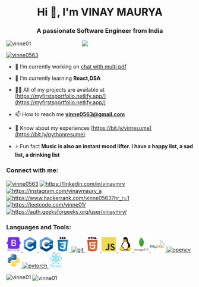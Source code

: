 <h1 align="center">Hi 👋, I'm VINAY MAURYA</h1>
<h3 align="center">A passionate Software Engineer from India</h3>

<p align="left"> 
 
  <img src="https://komarev.com/ghpvc/?username=vinne01&label=Profile%20views&color=0e75b6&style=flat" alt="vinne01" />
   <img align="right" width="300px" src="https://miro.medium.com/v2/resize:fit:1600/0*C-cPP9D2MIyeexAT.gif"/>
  </p>

<p align="left"> <a href="https://twitter.com/vinne0563" target="blank">

<img src="https://img.shields.io/twitter/follow/vinne0563?logo=twitter&style=for-the-badge" alt="vinne0563" /></a> </p>

- 🔭 I’m currently working on [chat with multi pdf ](https://chatwithmultipdf.streamlit.app/)

- 🌱 I’m currently learning **React,DSA**

- 👨‍💻 All of my projects are available at [https://myfirstsportfolio.netlify.app/](https://myfirstsportfolio.netlify.app/)

- 📫 How to reach me **vinne0563@gmail.com**

- 📄 Know about my experiences [https://bit.ly/vinresume](https://bit.ly/pythonresume)

- ⚡ Fun fact **Music is also an instant mood lifter. I have a happy list, a sad list, a drinking list**

<h3 align="left">Connect with me:</h3>
<p align="left">
<a href="https://twitter.com/vinne0563" target="blank"><img align="center" src="https://raw.githubusercontent.com/rahuldkjain/github-profile-readme-generator/master/src/images/icons/Social/twitter.svg" alt="vinne0563" height="30" width="40" /></a>
<a href="https://linkedin.com/in/https://linkedin.com/in/vinaymry" target="blank"><img align="center" src="https://raw.githubusercontent.com/rahuldkjain/github-profile-readme-generator/master/src/images/icons/Social/linked-in-alt.svg" alt="https://linkedin.com/in/vinaymry" height="30" width="40" /></a>
<a href="https://instagram.com/https://instagram.com/vinnay.maurya" target="blank"><img align="center" src="https://raw.githubusercontent.com/rahuldkjain/github-profile-readme-generator/master/src/images/icons/Social/instagram.svg" alt="https://instagram.com/vinaymaury_a" height="30" width="40" /></a>
<a href="https://www.hackerrank.com/https://www.hackerrank.com/vinne0563?hr_r=1" target="blank"><img align="center" src="https://raw.githubusercontent.com/rahuldkjain/github-profile-readme-generator/master/src/images/icons/Social/hackerrank.svg" alt="https://www.hackerrank.com/vinne0563?hr_r=1" height="30" width="40" /></a>
<a href="https://leetcode.com/vinne01/" target="blank"><img align="center" src="https://raw.githubusercontent.com/rahuldkjain/github-profile-readme-generator/master/src/images/icons/Social/leet-code.svg" alt="https://leetcode.com/vinne01/" height="30" width="40" /></a>
<a href="https://auth.geeksforgeeks.org/user/https://auth.geeksforgeeks.org/user/vinaymry/" target="blank"><img align="center" src="https://raw.githubusercontent.com/rahuldkjain/github-profile-readme-generator/master/src/images/icons/Social/geeks-for-geeks.svg" alt="https://auth.geeksforgeeks.org/user/vinaymry/" height="30" width="40" /></a>
</p>

<h3 align="left">Languages and Tools:</h3>
<p align="left"> <a href="https://getbootstrap.com" target="_blank" rel="noreferrer"> <img src="https://raw.githubusercontent.com/devicons/devicon/master/icons/bootstrap/bootstrap-plain-wordmark.svg" alt="bootstrap" width="40" height="40"/> </a> <a href="https://www.cprogramming.com/" target="_blank" rel="noreferrer"> <img src="https://raw.githubusercontent.com/devicons/devicon/master/icons/c/c-original.svg" alt="c" width="40" height="40"/> </a> <a href="https://www.w3schools.com/cpp/" target="_blank" rel="noreferrer"> <img src="https://raw.githubusercontent.com/devicons/devicon/master/icons/cplusplus/cplusplus-original.svg" alt="cplusplus" width="40" height="40"/> </a> <a href="https://www.w3schools.com/css/" target="_blank" rel="noreferrer"> <img src="https://raw.githubusercontent.com/devicons/devicon/master/icons/css3/css3-original-wordmark.svg" alt="css3" width="40" height="40"/> </a> <a href="https://git-scm.com/" target="_blank" rel="noreferrer"> <img src="https://www.vectorlogo.zone/logos/git-scm/git-scm-icon.svg" alt="git" width="40" height="40"/> </a> <a href="https://www.w3.org/html/" target="_blank" rel="noreferrer"> <img src="https://raw.githubusercontent.com/devicons/devicon/master/icons/html5/html5-original-wordmark.svg" alt="html5" width="40" height="40"/> </a> <a href="https://developer.mozilla.org/en-US/docs/Web/JavaScript" target="_blank" rel="noreferrer"> <img src="https://raw.githubusercontent.com/devicons/devicon/master/icons/javascript/javascript-original.svg" alt="javascript" width="40" height="40"/> </a> <a href="https://www.linux.org/" target="_blank" rel="noreferrer"> <img src="https://raw.githubusercontent.com/devicons/devicon/master/icons/linux/linux-original.svg" alt="linux" width="40" height="40"/> </a> <a href="https://www.mongodb.com/" target="_blank" rel="noreferrer"> <img src="https://raw.githubusercontent.com/devicons/devicon/master/icons/mongodb/mongodb-original-wordmark.svg" alt="mongodb" width="40" height="40"/> </a> <a href="https://www.mysql.com/" target="_blank" rel="noreferrer"> <img src="https://raw.githubusercontent.com/devicons/devicon/master/icons/mysql/mysql-original-wordmark.svg" alt="mysql" width="40" height="40"/> </a> <a href="https://opencv.org/" target="_blank" rel="noreferrer"> <img src="https://www.vectorlogo.zone/logos/opencv/opencv-icon.svg" alt="opencv" width="40" height="40"/> </a> <a href="https://www.python.org" target="_blank" rel="noreferrer"> <img src="https://raw.githubusercontent.com/devicons/devicon/master/icons/python/python-original.svg" alt="python" width="40" height="40"/> </a> <a href="https://pytorch.org/" target="_blank" rel="noreferrer"> <img src="https://www.vectorlogo.zone/logos/pytorch/pytorch-icon.svg" alt="pytorch" width="40" height="40"/> </a> <a href="https://reactjs.org/" target="_blank" rel="noreferrer"> <img src="https://raw.githubusercontent.com/devicons/devicon/master/icons/react/react-original-wordmark.svg" alt="react" width="40" height="40"/> </a> </p>

<p><img align="left" src="https://github-readme-stats.vercel.app/api/top-langs?username=vinne01&show_icons=true&locale=en&layout=compact" alt="vinne01" /></p>

<p>&nbsp;<img align="center" src="https://github-readme-stats.vercel.app/api?username=vinne01&show_icons=true&locale=en" alt="vinne01" /></p>
